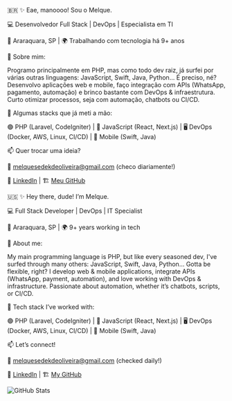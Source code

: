 🇧🇷
✨ Eae, manoooo! Sou o Melque.

💻 Desenvolvedor Full Stack | DevOps | Especialista em TI

📍 Araraquara, SP | 🌍 Trabalhando com tecnologia há 9+ anos

🚀 Sobre mim:

Programo principalmente em PHP, mas como todo dev raiz, já surfei por várias outras linguagens: JavaScript, Swift, Java, Python... É preciso, né?
Desenvolvo aplicações web e mobile, faço integração com APIs (WhatsApp, pagamento, automação) e brinco bastante com DevOps & infraestrutura.
Curto otimizar processos, seja com automação, chatbots ou CI/CD.

🔧 Algumas stacks que já meti a mão:

🟢 PHP (Laravel, CodeIgniter) | 🔵 JavaScript (React, Next.js) | 🖥️ DevOps (Docker, AWS, Linux, CI/CD) | 📱 Mobile (Swift, Java)

📫 Quer trocar uma ideia?

📩 melquesedekdeoliveira@gmail.com (checo diariamente!)

🔗 [LinkedIn](https://www.linkedin.com/in/melquesedek) | 🏗️ [Meu GitHub](https://github.com/melquesedek)

🇺🇸 
✨ Hey there, dude! I’m Melque.

💻 Full Stack Developer | DevOps | IT Specialist

📍 Araraquara, SP | 🌍 9+ years working in tech

🚀 About me:

My main programming language is PHP, but like every seasoned dev, I've surfed through many others: JavaScript, Swift, Java, Python... Gotta be flexible, right?
I develop web & mobile applications, integrate APIs (WhatsApp, payment, automation), and love working with DevOps & infrastructure.
Passionate about automation, whether it’s chatbots, scripts, or CI/CD.

🔧 Tech stack I’ve worked with:

🟢 PHP (Laravel, CodeIgniter) | 🔵 JavaScript (React, Next.js) | 🖥️ DevOps (Docker, AWS, Linux, CI/CD) | 📱 Mobile (Swift, Java)


📫 Let’s connect!

📩 melquesedekdeoliveira@gmail.com (checked daily!)

🔗 [LinkedIn](https://www.linkedin.com/in/melquesedek) | 🏗️ [My GitHub](https://github.com/melquesedek)

![GitHub Stats](https://github-readme-stats.vercel.app/api?username=melquesedek&show_icons=true&theme=radical)
